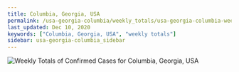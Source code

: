 ```yaml
---
title: Columbia, Georgia, USA
permalink: /usa-georgia-columbia/weekly_totals/usa-georgia-columbia-weekly_totals.html
last_updated: Dec 10, 2020
keywords: ["Columbia, Georgia, USA", "weekly totals"]
sidebar: usa-georgia-columbia_sidebar
---
```


![Weekly Totals of Confirmed Cases for Columbia, Georgia, USA](/covid_tracker/images/graphs/usa-georgia-columbia-weekly_totals_graph.png)
